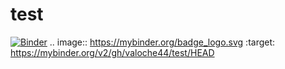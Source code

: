 # test
[![Binder](https://mybinder.org/badge_logo.svg)](https://mybinder.org/v2/gh/valoche44/test/HEAD)
.. image:: https://mybinder.org/badge_logo.svg
 :target: https://mybinder.org/v2/gh/valoche44/test/HEAD

